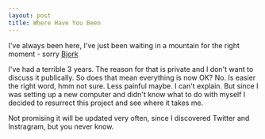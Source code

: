 ```yaml
---
layout: post
title: Where Have You Been
---
```


I've always been here, I've just been waiting in a mountain for the right moment - sorry [Bjork](http://bjork.com/)

I've had a terrible 3 years. The reason for that is private and I don't want to discuss it publically.
So does that mean everything is now OK? No. Is easier the right word, hmm not sure. Less painful maybe. I can't explain.
But since I was setting up a new computer and didn't know what to do with myself I decided to resurrect this project and see where it takes me.

Not promising it will be updated very often, since I discovered Twitter and Instragram, but you never know.